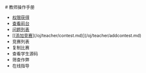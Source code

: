 [](/oj/teacher/contest.md)# 教师操作手册

* [权限获得](/oj/teacher/private.md)
* [查看前台](/oj/teacher/watch.md)
* [问题列表](/oj/teacher/problemset.md)
* [[[添加竞赛](/oj/teacher/contest.md)](/oj/teacher/contest.md)](/oj/teacher/addcontest.md)
* 竞赛列表
* 复制比赛
* 查看学生源码
* 筛查作弊
* 在线指导



